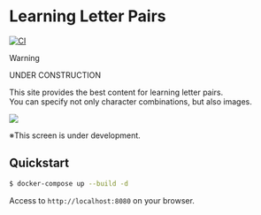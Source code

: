 # Learning Letter Pairs

[![CI](https://github.com/kumavale/LearningLetterPairs/actions/workflows/ci.yml/badge.svg)](https://github.com/kumavale/LearningLetterPairs/actions/workflows/ci.yml)

> [!WARNING]
> UNDER CONSTRUCTION

This site provides the best content for learning letter pairs.  
You can specify not only character combinations, but also images.  

<kbd>
<img src="https://user-images.githubusercontent.com/29778890/192095221-fb8e3407-8554-4862-9538-c0e7f7d8fad2.png">
</kbd>

※This screen is under development.

## Quickstart

```bash
$ docker-compose up --build -d
```

Access to `http://localhost:8080` on your browser.

